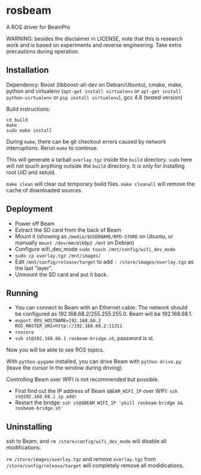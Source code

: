 # rosbeam
A ROS driver for BeamPro

WARNING: besides the disclaimer in LICENSE, note that this is research work and is based on experiments and reverse engineering. Take extra precautions during operation.

## Installation

Dependency:
Boost (libboost-all-dev on Debian/Ubuntu), cmake, make, python and virtualenv (`apt-get install virtualenv` or `apt-get install python-virtualenv` or `pip install virtualenv`), gcc 4.8 (tested version)

Build instructions:
````
cd build
make 
sudo make install
````
During `make`, there can be git checkout errors caused by network interruptions. Rerun `make` to continue.

This will generate a tarball `overlay.tgz` inside the `build` directory. `sudo` here will not touch anything outside the `build` directory. It is only for installing root UID and setuid.

`make clean` will clear out temporary build files. `make cleanall` will remove the cache of downloaded sources.

## Deployment

* Power off Beam
* Extract the SD card from the back of Beam
* Mount it (showing as `/media/$USERNAME/RPD-STORE` on Ubuntu, or manually `mount /dev/mmcblk0p2 /mnt` on Debian)
* Configure wifi_dev_mode `sudo touch /mnt/config/wifi_dev_mode`
* `sudo cp overlay.tgz /mnt/images/`
* Edit `/mnt/config/release/target` to add `- /store/images/overlay.tgz` as the last "layer".
* Unmount the SD card and put it back.

## Running

* You can connect to Beam with an Ethernet cable. The network should be configured as 192.168.68.2/255.255.255.0. Beam will be 192.168.68.1.
* `export ROS_HOSTNAME=192.168.68.2 ROS_MASTER_URI=http://192.168.68.2:11311`
* `roscore`
* `ssh st@192.168.68.1 rosbeam-bridge.sh`, password is st.

Now you will be able to see ROS topics.

With `python-pygame` installed, you can drive Beam with `python drive.py` (leave the cursor in the window during driving).

Controlling Beam over WIFI is not recommended but possible.
* First find out the IP address of Beam `$BEAM_WIFI_IP` over WIFI: `ssh st@192.168.68.1 ip addr`
* Restart the bridge: `ssh st@$BEAM_WIFI_IP 'pkill rosbeam-bridge && rosbeam-bridge.sh'`

## Uninstalling

ssh to Beam, and `rm /store/config/wifi_dev_mode` will disable all modifications.

`rm /store/images/overlay.tgz` and remove `overlay.tgz` from `/store/config/release/target` will completely remove all modidications.
